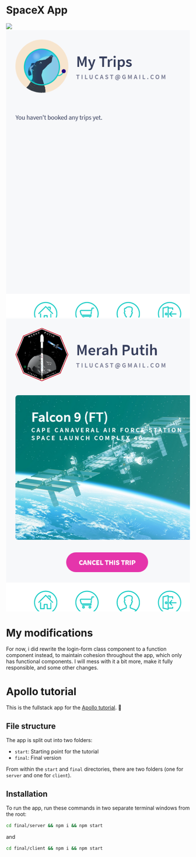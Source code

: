 # SpaceX App
<img src="1"></img>
<img src="images/Screenshot_2021-01-21 Launches(1).png"></img>
<img src="images/Screenshot_2021-01-21 Launches(2).png"></img>

# My modifications
For now, i did rewrite the login-form class component to a function component instead, to maintain cohesion throughout the app, which only has functional components.
I will mess with it a bit more, make it fully responsible, and some other changes.

# Apollo tutorial

This is the fullstack app for the [Apollo tutorial](http://apollographql.com/docs/tutorial/introduction.html). 🚀

## File structure

The app is split out into two folders:
- `start`: Starting point for the tutorial
- `final`: Final version

From within the `start` and `final` directories, there are two folders (one for `server` and one for `client`).

## Installation

To run the app, run these commands in two separate terminal windows from the root:

```bash
cd final/server && npm i && npm start
```

and

```bash
cd final/client && npm i && npm start
```
